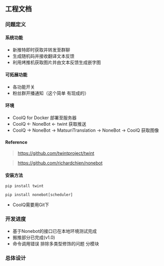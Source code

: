 ## 工程文档

### 问题定义

#### 系统功能

- 新推特即时获取并转发至群聊
- 生成随机码并接收翻译文本反馈
- 利用烤推机获取图片并由文本反馈生成嵌字图

#### 可拓展功能

- 各功能开关
- 粉丝群开播通知（这个简单 有现成的）

#### 环境

- CoolQ for Docker 部署至服务器
- CoolQ <- NoneBot <- twint 获取推送
- CoolQ -> NoneBot -> MatsuriTranslation -> NoneBot -> CoolQ 获取图像

#### Reference

> https://github.com/twintproject/twint

> https://github.com/richardchien/nonebot

#### 安装方法

`pip install twint`

`pip install nonebot[scheduler]`

- CoolQ需要用Git下
### 开发进度

- 基于Nonebot的接口已在本地环境测试完成
- 搬推部分已完成(v1.0)
- 命令调用错误 排除多类型修饰的问题 分模块

### 总体设计

